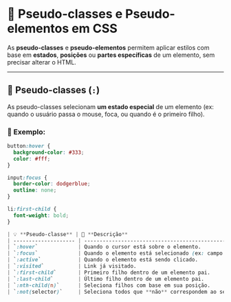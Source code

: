 # 🎯 Pseudo-classes e Pseudo-elementos em CSS

As **pseudo-classes** e **pseudo-elementos** permitem aplicar estilos com base em **estados**, **posições** ou **partes específicas** de um elemento, sem precisar alterar o HTML.

---

## 🔹 Pseudo-classes (`:`)

As pseudo-classes selecionam **um estado especial** de um elemento (ex: quando o usuário passa o mouse, foca, ou quando é o primeiro filho).

### 🧠 Exemplo:
```css
button:hover {
  background-color: #333;
  color: #fff;
}

input:focus {
  border-color: dodgerblue;
  outline: none;
}

li:first-child {
  font-weight: bold;
}

| 💡 **Pseudo-classe** | 📝 **Descrição**                                         | 💻 **Exemplo**                              |
| -------------------- | -------------------------------------------------------- | ------------------------------------------- |
| `:hover`             | Quando o cursor está sobre o elemento.                   | `a:hover { color: red; }`                   |
| `:focus`             | Quando o elemento está selecionado (ex: campo de texto). | `input:focus { border-color: blue; }`       |
| `:active`            | Quando o elemento está sendo clicado.                    | `button:active { transform: scale(0.95); }` |
| `:visited`           | Link já visitado.                                        | `a:visited { color: purple; }`              |
| `:first-child`       | Primeiro filho dentro de um elemento pai.                | `li:first-child { color: red; }`            |
| `:last-child`        | Último filho dentro de um elemento pai.                  | `li:last-child { color: blue; }`            |
| `:nth-child(n)`      | Seleciona filhos com base em sua posição.                | `li:nth-child(2n) { background: #eee; }`    |
| `:not(selector)`     | Seleciona todos que **não** correspondem ao seletor.     | `p:not(.destaque) { color: gray; }`         |
